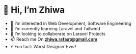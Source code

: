 # 👋 Hi, I’m **Zhiwa**
- 👀 I’m interested in Web Development, Software Engineering
- 🌱 I’m currently learning Laravel and Tailwind
- 💞️ I’m looking to collaborate on Laravel Projects
- 📫 Reach me On **zhiwa.rafaat@gmail.com**
- ⚡ Fun fact: *Worst Designer Ever!*

<!---
Zhiwa01/Zhiwa01 is a ✨ special ✨ repository because its `README.md` (this file) appears on your GitHub profile.
You can click the Preview link to take a look at your changes.
--->
